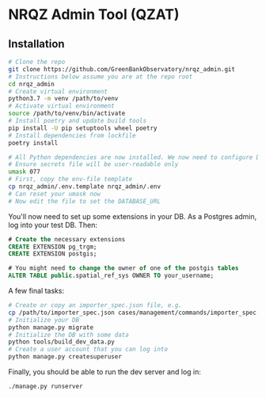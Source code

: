 # NRQZ Admin Tool (QZAT)


## Installation

```bash
# Clone the repo
git clone https://github.com/GreenBankObservatory/nrqz_admin.git
# Instructions below assume you are at the repo root
cd nrqz_admin
# Create virtual environment
python3.7 -m venv /path/to/venv
# Activate virtual environment
source /path/to/venv/bin/activate
# Install poetry and update build tools
pip install -U pip setuptools wheel poetry
# Install dependencies from lockfile
poetry install

# All Python dependencies are now installed. We now need to configure Django
# Ensure secrets file will be user-readable only
umask 077
# First, copy the env-file template
cp nrqz_admin/.env.template nrqz_admin/.env
# Can reset your umask now
# Now edit the file to set the DATABASE_URL
```

You'll now need to set up some extensions in your DB. As a Postgres admin, log into your test DB. Then:

```sql
# Create the necessary extensions
CREATE EXTENSION pg_trgm;
CREATE EXTENSION postgis;

# You might need to change the owner of one of the postgis tables
ALTER TABLE public.spatial_ref_sys OWNER TO your_username;
```

A few final tasks:

```bash
# Create or copy an importer_spec.json file, e.g.
cp /path/to/importer_spec.json cases/management/commands/importer_spec.json
# Initialize your DB
python manage.py migrate
# Initialize the DB with some data
python tools/build_dev_data.py
# Create a user account that you can log into
python manage.py createsuperuser
```

Finally, you should be able to run the dev server and log in:

```bash
./manage.py runserver
```
